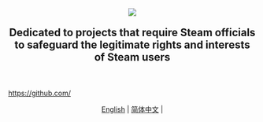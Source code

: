 <h2 align="center">

<picture>
  <source media="(prefers-color-scheme: dark)" srcset="./logo.png" />
  <source media="(prefers-color-scheme: light)" srcset="./logo.png" />
  <img src="./logo.png" />
</picture>

Dedicated to projects that require Steam officials to safeguard the legitimate rights and interests of Steam users
</h2>

<div align="center">

<br />

</div>

https://github.com/

<p align="center">
  <a href="./README.md">English</a> | 
  <a href="./README_zh.md">简体中文</a> | 
</p>


